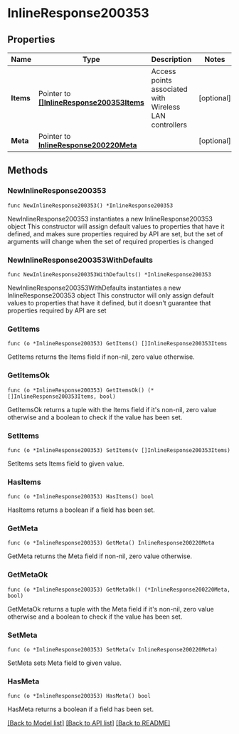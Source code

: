 # InlineResponse200353

## Properties

Name | Type | Description | Notes
------------ | ------------- | ------------- | -------------
**Items** | Pointer to [**[]InlineResponse200353Items**](InlineResponse200353Items.md) | Access points associated with Wireless LAN controllers | [optional] 
**Meta** | Pointer to [**InlineResponse200220Meta**](InlineResponse200220Meta.md) |  | [optional] 

## Methods

### NewInlineResponse200353

`func NewInlineResponse200353() *InlineResponse200353`

NewInlineResponse200353 instantiates a new InlineResponse200353 object
This constructor will assign default values to properties that have it defined,
and makes sure properties required by API are set, but the set of arguments
will change when the set of required properties is changed

### NewInlineResponse200353WithDefaults

`func NewInlineResponse200353WithDefaults() *InlineResponse200353`

NewInlineResponse200353WithDefaults instantiates a new InlineResponse200353 object
This constructor will only assign default values to properties that have it defined,
but it doesn't guarantee that properties required by API are set

### GetItems

`func (o *InlineResponse200353) GetItems() []InlineResponse200353Items`

GetItems returns the Items field if non-nil, zero value otherwise.

### GetItemsOk

`func (o *InlineResponse200353) GetItemsOk() (*[]InlineResponse200353Items, bool)`

GetItemsOk returns a tuple with the Items field if it's non-nil, zero value otherwise
and a boolean to check if the value has been set.

### SetItems

`func (o *InlineResponse200353) SetItems(v []InlineResponse200353Items)`

SetItems sets Items field to given value.

### HasItems

`func (o *InlineResponse200353) HasItems() bool`

HasItems returns a boolean if a field has been set.

### GetMeta

`func (o *InlineResponse200353) GetMeta() InlineResponse200220Meta`

GetMeta returns the Meta field if non-nil, zero value otherwise.

### GetMetaOk

`func (o *InlineResponse200353) GetMetaOk() (*InlineResponse200220Meta, bool)`

GetMetaOk returns a tuple with the Meta field if it's non-nil, zero value otherwise
and a boolean to check if the value has been set.

### SetMeta

`func (o *InlineResponse200353) SetMeta(v InlineResponse200220Meta)`

SetMeta sets Meta field to given value.

### HasMeta

`func (o *InlineResponse200353) HasMeta() bool`

HasMeta returns a boolean if a field has been set.


[[Back to Model list]](../README.md#documentation-for-models) [[Back to API list]](../README.md#documentation-for-api-endpoints) [[Back to README]](../README.md)


